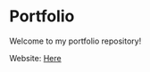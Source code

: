# Portfolio
Welcome to my portfolio repository!

Website: [Here](dmitrymakhnin.github.io/Portfolio)
